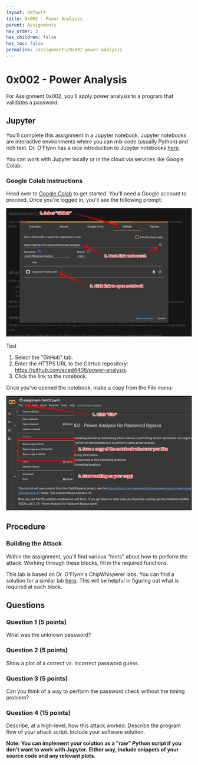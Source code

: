 ```yaml
---
layout: default
title: 0x002 - Power Analysis
parent: Assignments
nav_order: 3
has_children: false
has_toc: false
permalink: /assignments/0x002-power-analysis
---
```


# 0x002 - Power Analysis

For Assignment 0x002, you'll apply power analysis to a program that validates a password.

## Jupyter

You'll complete this assignment in a Jupyter notebook.
Jupyter notebooks are interactive environments where you can mix code (usually Python) and rich text.
Dr. O'Flynn has a nice introduction to Jupyter notebooks [here](https://www.youtube.com/watch?v=v5W8Uff4x0Q).

You can work with Jupyter locally or in the cloud via services like Google Colab.

### Google Colab Instructions

Head over to [Google Colab](https://colab.research.google.com/) to get started.
You'll need a Google account to proceed.
Once you're logged in, you'll see the following prompt:

![Open the notebook](img/google-colab-open-notebook.png)

Test
1. Select the "GitHub" tab.
1. Enter the HTTPS URL to the GitHub repository: https://github.com/eced4406/power-analysis.
1. Click the link to the notebook.

Once you've opened the notebook, make a copy from the File menu:

![Make your own copy to work from](img/google-colab-save-a-copy.png)

## Procedure

### Building the Attack

Within the assignment, you'll find various "hints" about how to perform the attack.
Working through these blocks, fill in the required functions.

This lab is based on Dr. O'Flynn's ChipWhisperer labs.
You can find a solution for a similar lab [here](https://github.com/newaetech/chipwhisperer-jupyter/blob/master/courses/sca101/SOLN_Lab%202_1B%20-%20Power%20Analysis%20for%20Password%20Bypass.ipynb).
This will be helpful in figuring out what is required at each block.

## Questions

### Question 1 (5 points)
What was the unknown password?

### Question 2 (5 points)
Show a plot of a correct vs. incorrect password guess.

### Question 3 (5 points)
Can you think of a way to perform the password check without the timing problem?

### Question 4 (15 points)
Describe, at a high-level, how this attack worked.
Describe the program flow of your attack script.
Include your software solution. 

**Note: You can implement your solution as a "raw" Python script if you don't want to work with Jupyter.**
**Either way, include snippets of your source code and any relevant plots.**